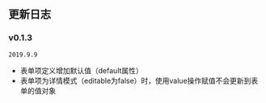 ## 更新日志



### v0.1.3

<code>2019.9.9</code>

+ 表单项定义增加默认值（default属性）
+ 表单项为详情模式（editable为false）时，使用value操作赋值不会更新到表单的值对象

